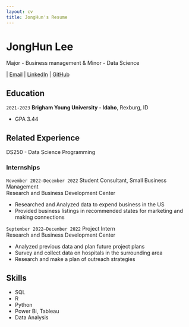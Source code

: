 ```yaml
---
layout: cv
title: JongHun's Resume
---
```

# JongHun Lee
Major - Business management & Minor - Data Science 

<div id="webaddress">
| <a href="jonghun.lee2023@gmail.com">Email</a>
| <a href="https://www.linkedin.com/in/jonghunlee">LinkedIn</a>
| <a href="https://siwol-archive.github.io/">GitHub</a>
</div>

<!-- https://www.monique.tech/the-art-of-markdown -->

## Education

`2021-2023`
__Brigham Young University - Idaho__, Rexburg, ID

- GPA 3.44


## Related Experience
DS250 - Data Science Programming 

### Internships

`November 2022–December 2022`
Student Consultant, Small Business Management	
Research and Business Development Center 

- Researched and Analyzed data to expend business in the US
- Provided business listings in recommended states for marketing and making connections

`September 2022–December 2022`
Project Intern	
Research and Business Development Center  

- Analyzed previous data and plan future project plans
- Survey and collect data on hospitals in the surrounding area
- Research and make a plan of outreach strategies

## Skills 

- SQL
- R
- Python
- Power Bi, Tableau
- Data Analysis



<!-- ### Footer

Last updated: December 2022 -->


